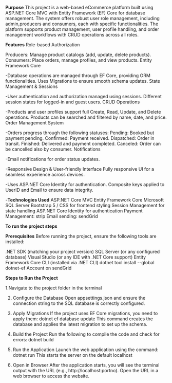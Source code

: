 __Purpose__
This project is a web-based eCommerce platform built using ASP.NET Core MVC with Entity Framework (EF) Core for database management. The system offers robust user role management, including admin,producers and consumers, each with specific functionalities. The platform supports product management, user profile handling, and order management workflows with CRUD operations across all roles.

__Features__
Role-based Authorization

Producers: Manage product catalogs (add, update, delete products).
Consumers: Place orders, manage profiles, and view products.
Entity Framework Core

-Database operations are managed through EF Core, providing ORM functionalities.
Uses Migrations to ensure smooth schema updates.
State Management & Sessions

-User authentication and authorization managed using sessions.
Different session states for logged-in and guest users.
CRUD Operations

-Products and user profiles support full Create, Read, Update, and Delete operations.
Products can be searched and filtered by name, date, and price.
Order Management System

-Orders progress through the following statuses:
Pending: Booked but payment pending.
Confirmed: Payment received.
Dispatched: Order in transit.
Finished: Delivered and payment completed.
Canceled: Order can be cancelled also by consumer.
Notifications

-Email notifications for order status updates.

-Responsive Design & User-friendly Interface
Fully responsive UI for a seamless experience across devices.

-Uses ASP.NET Core Identity for authentication.
Composite keys applied to UserID and Email to ensure data integrity.

-__Technologies Used__
ASP.NET Core MVC
Entity Framework Core
Microsoft SQL Server
Bootstrap 5 / CSS for frontend styling
Session Management for state handling
ASP.NET Core Identity for authentication
Payment Management: strip
Email sending: sendGrid


__To run the project steps__

__Prerequisites__
Before running the project, ensure the following tools are installed:

.NET SDK (matching your project version)
SQL Server (or any configured database)
Visual Studio (or any IDE with .NET Core support)
Entity Framework Core CLI (installed via .NET CLI)
dotnet tool install --global dotnet-ef
Account on sendGrid

__Steps to Run the Project__

1.Navigate to the project folder in the terminal

2. Configure the Database
Open appsettings.json and ensure the connection string to the SQL database is correctly configured.

3. Apply Migrations
If the project uses EF Core migrations, you need to apply them:
dotnet ef database update
This command creates the database and applies the latest migration to set up the schema.

4. Build the Project
Run the following to compile the code and check for errors:
dotnet build

5. Run the Application
Launch the web application using the command:
dotnet run
This starts the server on the default localhost

5. Open in Browser
After the application starts, you will see the terminal output with the URL (e.g., http://localhost:portno).
Open the URL in a web browser to access the website.

